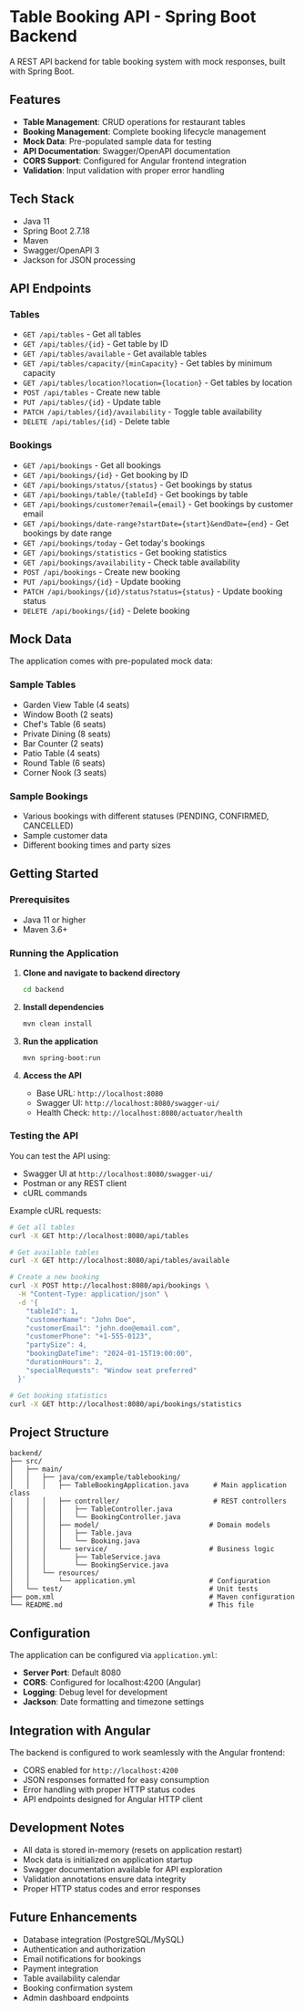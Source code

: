 # Table Booking API - Spring Boot Backend

A REST API backend for table booking system with mock responses, built with Spring Boot.

## Features

- **Table Management**: CRUD operations for restaurant tables
- **Booking Management**: Complete booking lifecycle management
- **Mock Data**: Pre-populated sample data for testing
- **API Documentation**: Swagger/OpenAPI documentation
- **CORS Support**: Configured for Angular frontend integration
- **Validation**: Input validation with proper error handling

## Tech Stack

- Java 11
- Spring Boot 2.7.18
- Maven
- Swagger/OpenAPI 3
- Jackson for JSON processing

## API Endpoints

### Tables
- `GET /api/tables` - Get all tables
- `GET /api/tables/{id}` - Get table by ID
- `GET /api/tables/available` - Get available tables
- `GET /api/tables/capacity/{minCapacity}` - Get tables by minimum capacity
- `GET /api/tables/location?location={location}` - Get tables by location
- `POST /api/tables` - Create new table
- `PUT /api/tables/{id}` - Update table
- `PATCH /api/tables/{id}/availability` - Toggle table availability
- `DELETE /api/tables/{id}` - Delete table

### Bookings
- `GET /api/bookings` - Get all bookings
- `GET /api/bookings/{id}` - Get booking by ID
- `GET /api/bookings/status/{status}` - Get bookings by status
- `GET /api/bookings/table/{tableId}` - Get bookings by table
- `GET /api/bookings/customer?email={email}` - Get bookings by customer email
- `GET /api/bookings/date-range?startDate={start}&endDate={end}` - Get bookings by date range
- `GET /api/bookings/today` - Get today's bookings
- `GET /api/bookings/statistics` - Get booking statistics
- `GET /api/bookings/availability` - Check table availability
- `POST /api/bookings` - Create new booking
- `PUT /api/bookings/{id}` - Update booking
- `PATCH /api/bookings/{id}/status?status={status}` - Update booking status
- `DELETE /api/bookings/{id}` - Delete booking

## Mock Data

The application comes with pre-populated mock data:

### Sample Tables
- Garden View Table (4 seats)
- Window Booth (2 seats)
- Chef's Table (6 seats)
- Private Dining (8 seats)
- Bar Counter (2 seats)
- Patio Table (4 seats)
- Round Table (6 seats)
- Corner Nook (3 seats)

### Sample Bookings
- Various bookings with different statuses (PENDING, CONFIRMED, CANCELLED)
- Sample customer data
- Different booking times and party sizes

## Getting Started

### Prerequisites
- Java 11 or higher
- Maven 3.6+

### Running the Application

1. **Clone and navigate to backend directory**
   ```bash
   cd backend
   ```

2. **Install dependencies**
   ```bash
   mvn clean install
   ```

3. **Run the application**
   ```bash
   mvn spring-boot:run
   ```

4. **Access the API**
   - Base URL: `http://localhost:8080`
   - Swagger UI: `http://localhost:8080/swagger-ui/`
   - Health Check: `http://localhost:8080/actuator/health`

### Testing the API

You can test the API using:
- Swagger UI at `http://localhost:8080/swagger-ui/`
- Postman or any REST client
- cURL commands

Example cURL requests:

```bash
# Get all tables
curl -X GET http://localhost:8080/api/tables

# Get available tables
curl -X GET http://localhost:8080/api/tables/available

# Create a new booking
curl -X POST http://localhost:8080/api/bookings \
  -H "Content-Type: application/json" \
  -d '{
    "tableId": 1,
    "customerName": "John Doe",
    "customerEmail": "john.doe@email.com",
    "customerPhone": "+1-555-0123",
    "partySize": 4,
    "bookingDateTime": "2024-01-15T19:00:00",
    "durationHours": 2,
    "specialRequests": "Window seat preferred"
  }'

# Get booking statistics
curl -X GET http://localhost:8080/api/bookings/statistics
```

## Project Structure

```
backend/
├── src/
│   ├── main/
│   │   ├── java/com/example/tablebooking/
│   │   │   ├── TableBookingApplication.java      # Main application class
│   │   │   ├── controller/                       # REST controllers
│   │   │   │   ├── TableController.java
│   │   │   │   └── BookingController.java
│   │   │   ├── model/                           # Domain models
│   │   │   │   ├── Table.java
│   │   │   │   └── Booking.java
│   │   │   └── service/                         # Business logic
│   │   │       ├── TableService.java
│   │   │       └── BookingService.java
│   │   └── resources/
│   │       └── application.yml                  # Configuration
│   └── test/                                    # Unit tests
├── pom.xml                                      # Maven configuration
└── README.md                                    # This file
```

## Configuration

The application can be configured via `application.yml`:

- **Server Port**: Default 8080
- **CORS**: Configured for localhost:4200 (Angular)
- **Logging**: Debug level for development
- **Jackson**: Date formatting and timezone settings

## Integration with Angular

The backend is configured to work seamlessly with the Angular frontend:

- CORS enabled for `http://localhost:4200`
- JSON responses formatted for easy consumption
- Error handling with proper HTTP status codes
- API endpoints designed for Angular HTTP client

## Development Notes

- All data is stored in-memory (resets on application restart)
- Mock data is initialized on application startup
- Swagger documentation available for API exploration
- Validation annotations ensure data integrity
- Proper HTTP status codes and error responses

## Future Enhancements

- Database integration (PostgreSQL/MySQL)
- Authentication and authorization
- Email notifications for bookings
- Payment integration
- Table availability calendar
- Booking confirmation system
- Admin dashboard endpoints